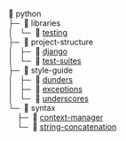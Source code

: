 
📂 python <br />
├─&nbsp; 📂 libraries <br />
│   └─&nbsp; 📄 [testing][1] <br />
├─&nbsp; 📂 project-structure <br />
│   ├─&nbsp; 📄 [django][2] <br />
│   └─&nbsp; 📄 [test-suites][3] <br />
├─&nbsp; 📂 style-guide <br />
│   ├─&nbsp; 📄 [dunders][4] <br />
│   ├─&nbsp; 📄 [exceptions][5] <br />
│   └─&nbsp; 📄 [underscores][6] <br />
└─&nbsp; 📂 syntax <br />
&nbsp;&nbsp;&nbsp; ├─&nbsp; 📄 [context-manager][7] <br />
&nbsp;&nbsp;&nbsp; └─&nbsp; 📄 [string-concatenation][8] <br />

[1]: python/libraries/testing
[2]: python/project-structure/django
[3]: python/project-structure/test-suites
[4]: python/style-guide/dunders
[5]: python/style-guide/exceptions
[6]: python/style-guide/underscores
[7]: python/syntax/context-manager
[8]: python/syntax/string-concatenation

